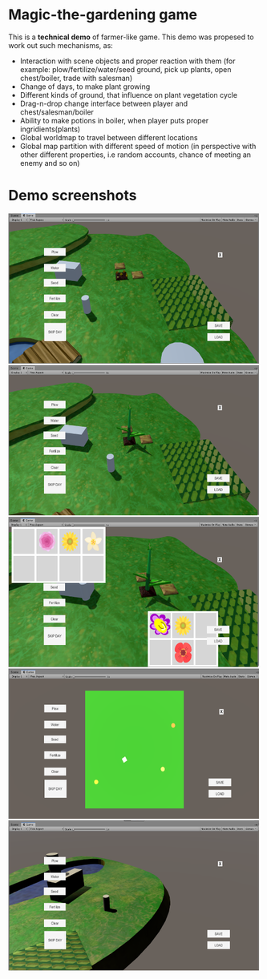 # Magic-the-gardening game

This is a **technical demo** of farmer-like game. This demo was propesed to work out such mechanisms, as:

* Interaction with scene objects and proper reaction with them (for example: plow/fertilize/water/seed ground, pick up plants, open chest/boiler, trade with salesman)
* Change of days, to make plant growing
* Different kinds of ground, that influence on plant vegetation cycle
* Drag-n-drop change interface between player and chest/salesman/boiler
* Ability to make potions in boiler, when player puts proper ingridients(plants)
* Global worldmap to travel between different locations
* Global map partition with different speed of motion (in perspective with other different properties, i.e random accounts, chance of meeting an enemy and so on)

# Demo screenshots

<img src="Mtg_01.png" width=500, height=300>

<img src="Mtg_02.png" width=500, height=300>

<img src="Mtg_03.png" width=500, height=300>

<img src="Mtg_04.png" width=500, height=300>

<img src="Mtg_05.png" width=500, height=300>
